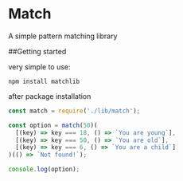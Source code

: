 # Match

A simple pattern matching library

##Getting started

very simple to use:

`npm install matchlib`

after package installation

```javascript
const match = require('./lib/match');

const option = match(50)(
  [(key) => key === 18, () => `You are young`],
  [(key) => key === 50, () => `You are old`],
  [(key) => key === 6, () => `You are a child`]
)(() => `Not found!`);

console.log(option);
```

